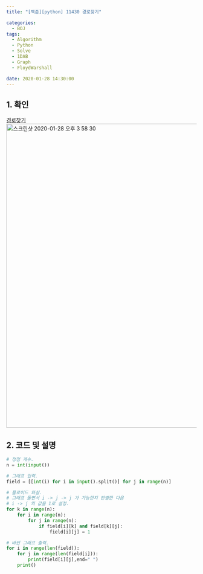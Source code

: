 ```yaml
---
title: "[백준][python] 11430 경로찾기"

categories:
  - BOJ
tags:
  - Algorithm
  - Python
  - Solve
  - 1DAB
  - Graph
  - FloydWarshall

date: 2020-01-28 14:30:00
---
```


## 1. 확인
[경로찾기](https://www.acmicpc.net/problem/11403)  
<img width="805" alt="스크린샷 2020-01-28 오후 3 58 30" src="https://user-images.githubusercontent.com/20227720/73241988-0b3cb480-41e7-11ea-9e9b-782e35e48006.png">



## 2. 코드 및 설명

```python
# 정점 개수.
n = int(input())

# 그래프 입력.
field = [[int(i) for i in input().split()] for j in range(n)]

# 플로이드 와샬.
# 그래프 돌면서 i -> j -> j 가 가능한지 판별한 다음
# i -> j 의 값을 1로 설정.
for k in range(n):
    for i in range(n):
        for j in range(n):
            if field[i][k] and field[k][j]:
                field[i][j] = 1

# 바뀐 그래프 출력.
for i in range(len(field)):
    for j in range(len(field[i])):
        print(field[i][j],end=" ")
    print()

```